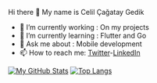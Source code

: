  Hi there 👋 My name is Celil Çağatay Gedik 

- 🔭 I’m currently working : On my projects
- 🌱 I’m currently learning : Flutter and Go
- 💬 Ask me about : Mobile development
- 📫 How to reach me: [Twitter](Twitter-cagataygedkk)-[LinkedIn](https://www.linkedin.com/in/celilcagataygedik/)

[![My GitHub Stats](https://github-readme-stats.vercel.app/api/?username=cagataygedik&count_private=true&theme=tokyonight&showicons=true)]()
[![Top Langs](https://github-readme-stats.vercel.app/api/top-langs/?username=cagataygedik&layout=compact)](https://github.com/cagataygedik/github-readme-stats)
